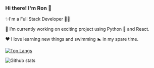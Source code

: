 ### Hi there! I'm Ron 👋

✨I'm a Full Stack Developer 👩‍💻

🔭 I’m currently working on exciting project using Python 🐍 and React.

❤️ I love learning new things and swimming 🏊 in my spare time.


[![Top Langs](https://github-readme-stats.vercel.app/api/top-langs/?username=ron-huberfeld&layout=compact)](https://github.com/ron-huberfeld/github-readme-stats)

![Github stats](https://github-readme-stats.vercel.app/api?username=ron-huberfeld&show_icons=true&count_private=true)


<!--
**ron-huberfeld/ron-huberfeld** is a ✨ _special_ ✨ repository because its `README.md` (this file) appears on your GitHub profile.

Here are some ideas to get you started:

- 🔭 I’m currently working on ...
- 🌱 I’m currently learning ...
- 👯 I’m looking to collaborate on ...
- 🤔 I’m looking for help with ...
- 💬 Ask me about ...
- 📫 How to reach me: ...
- 😄 Pronouns: ...
- ⚡ Fun fact: ...
-->
